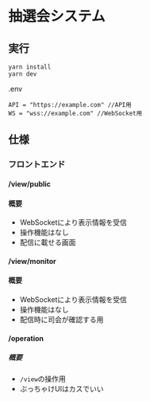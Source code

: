 # 抽選会システム

## 実行
```
yarn install
yarn dev
```

.env
```
API = "https://example.com" //API用
WS = "wss://example.com" //WebSocket用
```


## 仕様
### フロントエンド

#### /view/public

#### 概要

- WebSocketにより表示情報を受信
- 操作機能はなし
- 配信に載せる画面

#### /view/monitor

#### 概要

- WebSocketにより表示情報を受信
- 操作機能はなし
- 配信時に司会が確認する用


#### /operation

##### 概要

- `/view`の操作用
- ぶっちゃけUIはカスでいい
